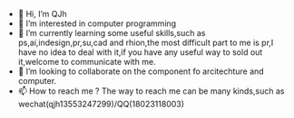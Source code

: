 - 👋 Hi, I’m QJh
- 👀 I’m interested in computer programming
- 🌱 I’m currently learning some useful skills,such as ps,ai,indesign,pr,su,cad and rhion,the most difficult part to me is pr,I have no idea to deal with it,if you have any useful way to sold out it,welcome to communicate with me.
- 💞️ I’m looking to collaborate on the component fo arcitechture and computer.
- 📫 How to reach me ? The way to reach me can be many kinds,such as wechat(qjh13553247299)/QQ(18023118003)

<!---
LQ0007/LQ0007 is a ✨ special ✨ repository because its `README.md` (this file) appears on your GitHub profile.
You can click the Preview link to take a look at your changes.
--->
